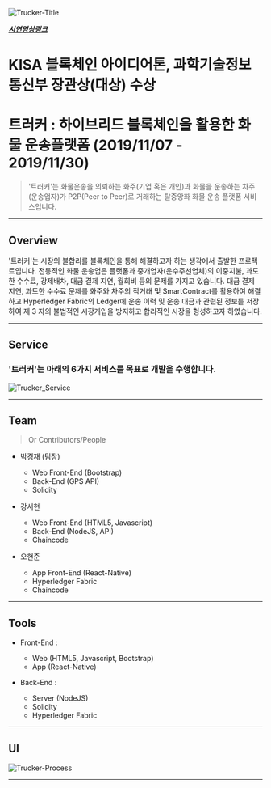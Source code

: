<img src="https://user-images.githubusercontent.com/52062612/72335305-1c26f980-3702-11ea-8cef-8f6398922b85.png" title="Trucker" alt="Trucker-Title"></a>

<a href="https://www.youtube.com/watch?v=MfQ8MxBY1Hc">***시연영상링크***</a>

# KISA 블록체인 아이디어톤, 과학기술정보통신부 장관상(대상) 수상

# 트러커 : 하이브리드 블록체인을 활용한 화물 운송플랫폼 (2019/11/07 - 2019/11/30)

> '트러커'는 화물운송을 의뢰하는 화주(기업 혹은 개인)과 화물을 운송하는 차주(운송업자)가 P2P(Peer to Peer)로 거래하는 탈중앙화 화물 운송 플랫폼 서비스입니다.

<hr/>

## Overview

'트러커'는 시장의 불합리를 블록체인을 통해 해결하고자 하는 생각에서 출발한 프로젝트입니다. 전통적인 화물 운송업은 플랫폼과 중개업자(운수주선업체)의 이중지불, 과도한 수수료, 강제배차, 대금 결제 지연, 월회비 등의 문제를 가지고 있습니다. 대금 결제 지연, 과도한 수수료 문제를 화주와 차주의 직거래 및 SmartContract를 활용하여 해결하고 Hyperledger Fabric의 Ledger에 운송 이력 및 운송 대금과 관련된 정보를 저장하여 제 3 자의 불법적인 시장개입을 방지하고 합리적인 시장을 형성하고자 하였습니다.

---

## Service

### '트러커'는 아래의 6가지 서비스를 목표로 개발을 수행합니다.

<img src="https://user-images.githubusercontent.com/52062612/72349115-3cb17c80-371f-11ea-8f25-03cc610e7c51.png" title="Trucker_Service" alt="Trucker_Service">

---

## Team

> Or Contributors/People

- 박경재 (팀장)
  - Web Front-End (Bootstrap)
  - Back-End (GPS API)
  - Solidity
  
- 강서현
  - Web Front-End (HTML5, Javascript)
  - Back-End (NodeJS, API)
  - Chaincode

- 오현준
  - App Front-End (React-Native)
  - Hyperledger Fabric
  - Chaincode

---

## Tools

- Front-End : 
  - Web (HTML5, Javascript, Bootstrap)
  - App (React-Native)

- Back-End : 
  - Server (NodeJS)
  - Solidity
  - Hyperledger Fabric

---
## UI
<img src="https://user-images.githubusercontent.com/52062612/72338401-bccbe800-3707-11ea-850d-45ec762dc43c.jpg" title="Trucker_Process" alt="Trucker-Process">

---

